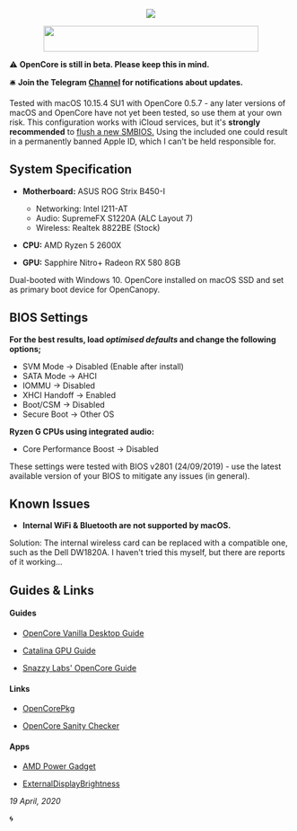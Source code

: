 <p align="center">
	<img src="https://ibin.co/52IbeCHLerMK.png"/>
</p>

<p align="center">
	<img src="https://ibin.co/4wROyHBs3PAE.png" width="383" height="46"/>
</p>

⚠️ **OpenCore is still in beta. Please keep this in mind.**

🛎 **Join the Telegram [Channel](https://t.me/macOSstrixB450i) for notifications about updates.**

Tested with macOS 10.15.4 SU1 with OpenCore 0.5.7 - any later versions of macOS and OpenCore have not yet been tested, so use them at your own risk. This configuration works with iCloud services, but it's **strongly recommended** to [flush a new SMBIOS.](https://dortania.github.io/OpenCore-Desktop-Guide/AMD/zen.html#platforminfo) Using the included one could result in a permanently banned Apple ID, which I can't be held responsible for.

## System Specification

* **Motherboard:** ASUS ROG Strix B450-I
	* Networking: Intel I211-AT
	* Audio: SupremeFX S1220A (ALC Layout 7)
	* Wireless: Realtek 8822BE (Stock)

* **CPU:** AMD Ryzen 5 2600X
* **GPU:** Sapphire Nitro+ Radeon RX 580 8GB

Dual-booted with Windows 10. OpenCore installed on macOS SSD and set as primary boot device for OpenCanopy.


## BIOS Settings
**For the best results, load *optimised defaults* and change the following options;**

* SVM Mode -> Disabled (Enable after install)
* SATA Mode -> AHCI
* IOMMU -> Disabled
* XHCI Handoff -> Enabled
* Boot/CSM -> Disabled
* Secure Boot -> Other OS

**Ryzen G CPUs using integrated audio:**

* Core Performance Boost -> Disabled

These settings were tested with BIOS v2801 (24/09/2019) - use the latest available version of your BIOS to mitigate any issues (in general).

## Known Issues

* **Internal WiFi & Bluetooth are not supported by macOS.**

Solution: The internal wireless card can be replaced with a compatible one, such as the Dell DW1820A. I haven't tried this myself, but there are reports of it working...

## Guides & Links

#### Guides

* [OpenCore Vanilla Desktop Guide](https://dortania.github.io/OpenCore-Desktop-Guide)

* [Catalina GPU Guide](https://khronokernel-3.gitbook.io/catalina-gpu-buyers-guide/)

* [Snazzy Labs' OpenCore Guide](https://youtu.be/l_QPLl81GrY)

#### Links

* [OpenCorePkg](https://github.com/acidanthera/OpenCorePkg)

* [OpenCore Sanity Checker](https://opencore.slowgeek.com)

#### Apps

* [AMD Power Gadget](https://github.com/trulyspinach/SMCAMDProcessor/releases)

* [External­Display­Brightness](https://github.com/fnesveda/ExternalDisplayBrightness/releases)

*19 April, 2020*

🌀